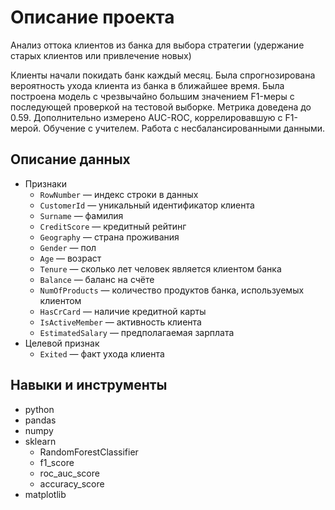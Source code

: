 # Описание проекта
Анализ оттока клиентов из банка для выбора стратегии (удержание старых клиентов или привлечение новых)

Клиенты начали покидать банк каждый месяц. Была спрогнозирована вероятность ухода клиента из банка в ближайшее время. Была построена модель с чрезвычайно большим значением F1-меры с последующей проверкой на тестовой выборке. Метрика доведена до 0.59. Дополнительно измерено AUC-ROC, коррелировавшую с F1-мерой. Обучение с учителем. Работа с несбалансированными данными.

## Описание данных
- Признаки
  - `RowNumber` — индекс строки в данных
  - `CustomerId` — уникальный идентификатор клиента
  - `Surname` — фамилия
  - `CreditScore` — кредитный рейтинг
  - `Geography` — страна проживания
  - `Gender` — пол
  - `Age` — возраст
  - `Tenure` — сколько лет человек является клиентом банка
  - `Balance` — баланс на счёте
  - `NumOfProducts` — количество продуктов банка, используемых клиентом
  - `HasCrCard` — наличие кредитной карты
  - `IsActiveMember` — активность клиента
  - `EstimatedSalary` — предполагаемая зарплата
- Целевой признак
  - `Exited` — факт ухода клиента

## Навыки и инструменты
- python
- pandas
- numpy
- sklearn
  - RandomForestClassifier
  - f1_score
  - roc_auc_score
  - accuracy_score
- matplotlib
